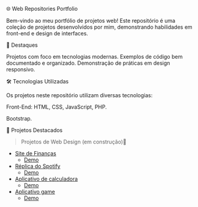 🌐 Web Repositories Portfolio

Bem-vindo ao meu portfólio de projetos web! Este repositório é uma coleção de projetos desenvolvidos por mim, demonstrando habilidades em front-end e design de interfaces.

🚀 Destaques

Projetos com foco em tecnologias modernas.
Exemplos de código bem documentado e organizado.
Demonstração de práticas em design responsivo.

🛠️ Tecnologias Utilizadas

Os projetos neste repositório utilizam diversas tecnologias:

Front-End:
HTML, CSS, JavaScript, PHP.

Bootstrap.

📂 Projetos Destacados

> Projetos de Web Design (em construção)📝

* [Site de Finanças](https://github.com/IngridbatistaMs/projetoFinans/)
  * [Demo](https://ingridbatistams.github.io/projetoFinans/)
* [Réplica do Spotify](https://github.com/IngridbatistaMs/projetoSpotify)
  * [Demo](https://ingridbatistams.github.io/projetoSpotify/)
* [Aplicativo de calculadora](https://github.com/IngridbatistaMs/appCalculadora)
  * [Demo](https://ingridbatistams.github.io/appCalculadora/)
* [Aplicativo game](https://github.com/IngridbatistaMs/App-Game)
  * [Demo](https://ingridbatistams.github.io/App-Game/)
